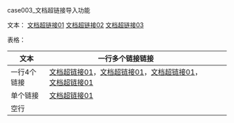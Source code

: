 case003_文档超链接导入功能

文本：
[文档超链接01](/documentation/test/test/test.md)
[文档超链接02](http://docs.jdcloud.com/cn/test/001)
[文档超链接03](http://docs.jdcloud.com/cn/test/test)

表格：


| 文本        | 一行多个链接链接                                                                                                                                                                                       |   |   |   |
|-------------|--------------------------------------------------------------------------------------------------------------------------------------------------------------------------------------------------------|---|---|---|
| 一行4个链接 | [文档超链接01](/documentation/test/test/test.md)，[文档超链接01](/documentation/test/test/test.md)，[文档超链接01](/documentation/test/test/test.md)，[文档超链接01](/documentation/test/test/test.md) |   |   |   |
| 单个链接    | [文档超链接01](/documentation/test/test/test.md)                                                                                                                                                       |   |   |   |
| 空行        |    
